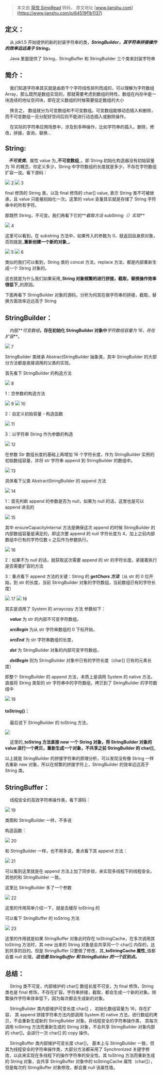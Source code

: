 > 本文由 [简悦 SimpRead](http://ksria.com/simpread/) 转码， 原文地址 [www.jianshu.com](https://www.jianshu.com/p/64519f1b1137)

定义：
---

    从 jdk1.5 开始提供的新的封装字符串的类，**_StringBuilder，其字符串拼接操作的效率远远高于 String。_**

    Java 里面提供了 String，StringBuffer 和 StringBuilder 三个类来封装字符串

简介：
---

    我们知道字符串其实就是由若干个字符线性排列而成的，可以理解为字符数组 Array，那么既然是数组实现的，那就需要考虑到数组的特性，数组在内存中是一块连续的地址空间块，即在定义数组的时候需要指定数组的大小

    换言之， 数组就分为可变数组和不可变数组。可变数组能够动态插入和删除，而不可变数组一旦分配好空间后则不能进行动态插入或删除操作。

    在实际的字符串应用场景中，涉及到多种操作，比如字符串的插入，删除，修改，拼接，查询，替换...

String:
-------

   **_不可变类_**，属性 value 为_**不可变数组**_，即 String 初始化构造器没有初始容量为 16 的概念，你定义多少，String 中字符数组的长度就是多少，不存在字符数组扩容一说。看下源码：

![](http://upload-images.jianshu.io/upload_images/5362354-078a3342b88f5fa0.png) 2 ![](http://upload-images.jianshu.io/upload_images/5362354-d44d4ed593cfa30f.png) 3

final 修饰的 String 类，以及 final 修饰的 char[] value, 表示 String 类不可被继承，且 value 只能被初始化一次。这里的 value 变量其实就是存储了 String 字符串中的所有字符。

那既然 String，不可变。我们再看下它的**_截取方法 subString（）实现_**

![](http://upload-images.jianshu.io/upload_images/5362354-747b8021ae5ed379.png) 4

这里可以看到，在 substring 方法中，如果传入的参数为 0，就返回自身原对象，否则就是_**重新创建一个新的对象**_。

![](http://upload-images.jianshu.io/upload_images/5362354-2054bb5c07573c13.png) 5 ![](http://upload-images.jianshu.io/upload_images/5362354-357f1f7a43e156aa.png) 6

类似的我们可以看到，String 类的 concat 方法，replace 方法，都是内部重新生成一个 String 对象的。

这也就是为什么我们如果采用_**String 对象频繁的进行拼接，截取，替换操作效率很低下**_的原因。

下面再看下 StringBuilder 对象的源码，分析为何其在做字符串的拼接，截取，替换方面效率远远高于 String

StringBuilder：
--------------

    内部**_可变数组_**，存在初始化 StringBuilder 对象中**_字符数组容量为 16，存在扩容_**。

![](http://upload-images.jianshu.io/upload_images/5362354-6541f26b3f361c0c.png) 7

StringBuilder 类继承 AbstractStringBuilder 抽象类，其中 StringBuilder 的大部分方法都是直接调用的父类的实现。

首先看下 StringBuilder 的构造方法

![](http://upload-images.jianshu.io/upload_images/5362354-abcd880b2da6ffdc.png) 8

1：空参数的构造方法

![](http://upload-images.jianshu.io/upload_images/5362354-6f2592de6b3fe420.png) 9 ![](http://upload-images.jianshu.io/upload_images/5362354-64ee89780b054ee0.png) 10

2：自定义初始容量 - 构造函数

![](http://upload-images.jianshu.io/upload_images/5362354-47d69e48629ff026.png) 11

3：以字符串 String 作为参数的构造

![](http://upload-images.jianshu.io/upload_images/5362354-171507a17fda1ee3.png) 12

在参数 Str 数组长度的基础上再增加 16 个字符长度，作为 StringBuilder 实例的初始数组容量，并将 str 字符串 append 到 StringBuilder 的数组中。

![](http://upload-images.jianshu.io/upload_images/5362354-0be5e4014fdd6bd2.png) 13

具体看下父类 AbstractStringBuilder 的 append 方法

![](http://upload-images.jianshu.io/upload_images/5362354-f220c062ddf988f6.png) 14

1：首先判断 append 的参数是否为 null，如果为 null 的话，这里也是可以 append 进去的

![](http://upload-images.jianshu.io/upload_images/5362354-60e3d76ecdcc2cf4.png) 15

其中 ensureCapacityInternal 方法是确保这次 append 的时候 StringBuilder 的内部数组容量是满足的，即这次要 append 的 null 字符长度为 4，加上之前内部数组中已有的字符位数 c 之后作为参数执行。

![](http://upload-images.jianshu.io/upload_images/5362354-97d65df1b5a02c37.png) 16

2：如果不为 null 的话，就获取这次需要 append 的 str 的字符长度。紧接着执行是否需要扩容的方法

3：重点看下 append 方法的关键：String 的 **_getChars 方法_**（从 str 的 0 位开始，到 str 的长度，当前 StringBuilder 对象的字符数组，当前数组已有的字符长度）

![](http://upload-images.jianshu.io/upload_images/5362354-5bfb9b28ec893edf.png) 17 ![](http://upload-images.jianshu.io/upload_images/5362354-87961884184a7fb1.png) 18

其实是调用了 System 的 arraycopy 方法 参数如下：

    **_value_** 为 str 的内部不可变字符数组，

    _**srcBegin**_ 为从 str 字符串数组的 0 下标开始，

    **_srcEnd_** 为 str 字符串数组的长度，

    _**dst**_ 为 StringBuilder 对象的内部可变字符数组，

    _**dstBegin**_ 则为 StringBuilder 对象中已有的字符长度（char[] 已有的元素长度）

即整个 StringBuilder 的 append 方法，本质上是调用 System 的 native 方法，直接将 String 类型的 str 字符串中的字符数组，拷贝到了 StringBuilder 的字符数组中

![](http://upload-images.jianshu.io/upload_images/5362354-874e3442e4873708.png) 19

#### toString()：

    最后说下 StringBuilder 的 toString 方法，

![](http://upload-images.jianshu.io/upload_images/5362354-04dafc4f17b870c6.png)

    这里的_**toString 方法直接 new 一个 String 对象，将 StringBuilder 对象的 value 进行一个拷贝，重新生成一个对象，不共享之前 StringBuilder 的 char[]**_

以上就是 StringBuilder 的拼接字符串的原理分析，可以发现没有像 String 一样去重新 new 对象，所以在频繁的拼接字符上，StringBuilder 的效率远远高于 String 类。

StringBuffer：
-------------

    线程安全的高效字符串操作类，看下源码：

![](http://upload-images.jianshu.io/upload_images/5362354-921c369fcd91f88f.png) 19

类图和 StringBuilder 一样，不多说

构造函数：

![](http://upload-images.jianshu.io/upload_images/5362354-9ce422aefee16d0f.png) 20

和 StringBuilder 一样，也不用多说，重点看下其 append 方法：

![](http://upload-images.jianshu.io/upload_images/5362354-ccb4415469b38c58.png) 21

可以看到这里就是在 append 方法上加了同步锁，来实现多线程下的线程安全。其他的和 StringBuilder 一致。

这里比 StringBuilder 多了一个参数

![](http://upload-images.jianshu.io/upload_images/5362354-44b71dcbe5ee342f.png) 22

这里的作用简单介绍一下，就是去缓存 toString 的

可以看下 StringBuffer 的 toString 方法

![](http://upload-images.jianshu.io/upload_images/5362354-f84292e9ce021a53.png) 23

这里的作用就是如果 StringBuffer 对象此时存在 toStringCache，在多次调用其 toString 方法时，其 new 出来的 String 对象是会共享同一个 char[] 内存的，达到共享的目的。但是 StringBuffer 只要做了修改，其_**toStringCache 属性**_值都会置 null 处理。**_这也是 StringBuffer 和 StringBuilder 的一个区别点。_**

总结：
---

    String 类不可变，内部维护的 char[] 数组长度不可变，为 final 修饰，String 类也是 final 修饰，不存在扩容。字符串拼接，截取，都会生成一个新的对象。频繁操作字符串效率低下，因为每次都会生成新的对象。

    StringBuilder 类内部维护可变长度 char[] ， 初始化数组容量为 16，存在扩容， 其 append 拼接字符串方法内部调用 System 的 native 方法，进行数组的拷贝，不会重新生成新的 StringBuilder 对象。非线程安全的字符串操作类， 其每次调用 toString 方法而重新生成的 String 对象，不会共享 StringBuilder 对象内部的 char[]，会进行一次 char[] 的 copy 操作。

    StringBuffer 类内部维护可变长度 char[]， 基本上与 StringBuilder 一致，但其为线程安全的字符串操作类，大部分方法都采用了 Synchronized 关键字修改，以此来实现在多线程下的操作字符串的安全性。其 toString 方法而重新生成的 String 对象，会共享 StringBuffer 对象中的 toStringCache 属性（char[]），但是每次的 StringBuffer 对象修改，都会置 null 该属性值。